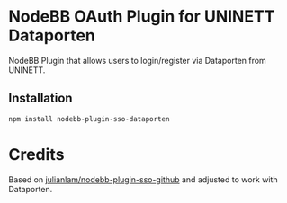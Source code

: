# NodeBB OAuth Plugin for UNINETT Dataporten

NodeBB Plugin that allows users to login/register via Dataporten from UNINETT. 

## Installation

    npm install nodebb-plugin-sso-dataporten

# Credits 

Based on [julianlam/nodebb-plugin-sso-github](https://github.com/julianlam/nodebb-plugin-sso-github) and adjusted to work with Dataporten.

